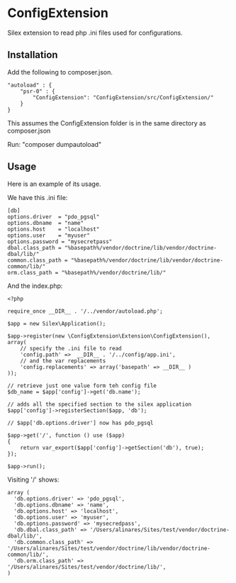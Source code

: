 ConfigExtension
===============

Silex extension to read php .ini files used for configurations.

## Installation

Add the following to composer.json.

    "autoload" : {
        "psr-0" : {
            "ConfigExtension": "ConfigExtension/src/ConfigExtension/"
        }
    }

This assumes the ConfigExtension folder is in the same directory as composer.json

Run: "composer dumpautoload"

## Usage

Here is an example of its usage.

We have this .ini file:

    [db]
    options.driver  = "pdo_pgsql"
    options.dbname  = "name"
    options.host    = "localhost"
    options.user    = "myuser"
    options.password = "mysecretpass"
    dbal.class_path = "%basepath%/vendor/doctrine/lib/vendor/doctrine-dbal/lib/"
    common.class_path = "%basepath%/vendor/doctrine/lib/vendor/doctrine-common/lib/"
    orm.class_path = "%basepath%/vendor/doctrine/lib/"

And the index.php:

    <?php

    require_once __DIR__ . '/../vendor/autoload.php';

    $app = new Silex\Application();

    $app->register(new \ConfigExtension\Extension\ConfigExtension(), array(
        // specify the .ini file to read
        'config.path' =>  __DIR__ . '/../config/app.ini',
        // and the var replacements
        'config.replacements' => array('basepath' => __DIR__ )
    ));

    // retrieve just one value form teh config file
    $db_name = $app['config']->get('db.name');

    // adds all the specified section to the silex application
    $app['config']->registerSection($app, 'db');

    // $app['db.options.driver'] now has pdo_pgsql

    $app->get('/', function () use ($app)
    {
        return var_export($app['config']->getSection('db'), true);
    });
    
    $app->run();

Visiting '/' shows:

    array (
      'db.options.driver' => 'pdo_pgsql',
      'db.options.dbname' => 'name',
      'db.options.host' => 'localhost',
      'db.options.user' => 'myuser',
      'db.options.password' => 'mysecredpass',
      'db.dbal.class_path' => '/Users/alinares/Sites/test/vendor/doctrine-dbal/lib/',
      'db.common.class_path' => '/Users/alinares/Sites/test/vendor/doctrine/lib/vendor/doctrine-common/lib/',
      'db.orm.class_path' => '/Users/alinares/Sites/test/vendor/doctrine/lib/',
    )
